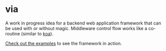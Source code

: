 # via

A work in progress idea for a backend web application framework that can be used with or without magic. Middleware control flow works like a co-routine (similar to [koa](https://koajs.com/)).

[Check out the examples](./docs/examples) to see the framework in action.
